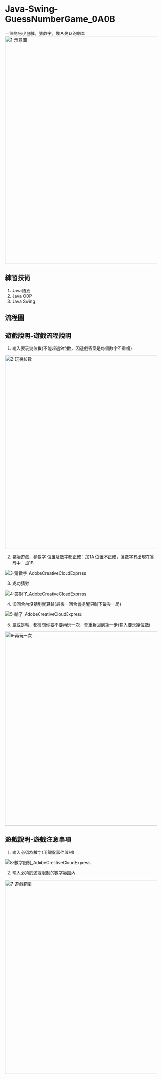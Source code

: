 # Java-Swing-GuessNumberGame_0A0B
一個簡易小遊戲，猜數字，幾Ａ幾Ｂ的版本
<img width="752" alt="1-示意圖" src="https://user-images.githubusercontent.com/68499661/159153121-3d3dd52c-ac94-45d1-a61f-bb0b373bdd9e.png">

## 練習技術
1. Java語法
2. Java OOP
3. Java Swing

## 流程圖

## 遊戲說明-遊戲流程說明
1. 輸入要玩幾位數(不能超過9位數，因遊戲答案是每個數字不重複)
<img width="640" alt="2-玩幾位數" src="https://user-images.githubusercontent.com/68499661/159153205-7b418ced-e287-432f-a87a-f1b215b9730a.png">

2. 開始遊戲，猜數字
位置及數字都正確：加1A
位置不正確，但數字有出現在答案中：加1B

![3-猜數字_AdobeCreativeCloudExpress](https://user-images.githubusercontent.com/68499661/159153298-a6402e5a-f5a8-44c4-b3e2-db647ebd6c2f.gif)

3. 成功猜對

![4-答對了_AdobeCreativeCloudExpress](https://user-images.githubusercontent.com/68499661/159153811-249ef884-79d2-4add-8515-9f91edbb2f01.gif)

4. 10回合內沒猜到就算輸(最後一回合會提醒只剩下最後一局)

![5-輸了_AdobeCreativeCloudExpress](https://user-images.githubusercontent.com/68499661/159153771-c68c5d78-d946-4d8f-9f2c-d4ea024ec479.gif)

5. 贏或是輸，都會問你要不要再玩一次，會重新回到第一步(輸入要玩幾位數)
<img width="640" alt="6-再玩一次" src="https://user-images.githubusercontent.com/68499661/159153860-fa313bfe-a154-400b-ae3b-448376854702.png">

## 遊戲說明-遊戲注意事項
1. 輸入必須為數字(用鍵盤事件限制)

![8-數字限制_AdobeCreativeCloudExpress](https://user-images.githubusercontent.com/68499661/159153962-f49aee35-e5dd-4664-b33e-6b5b239ce157.gif)

2. 輸入必須於遊戲限制的數字範圍內
<img width="640" alt="7-遊戲範圍" src="https://user-images.githubusercontent.com/68499661/159153900-67865174-6f34-49d7-8a70-75f987cfa36d.png">

